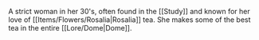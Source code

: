 A strict woman in her 30's, often found in the [[Study]] and known for her love of [[Items/Flowers/Rosalia|Rosalia]] tea. She makes some of the best tea in the entire [[Lore/Dome|Dome]].